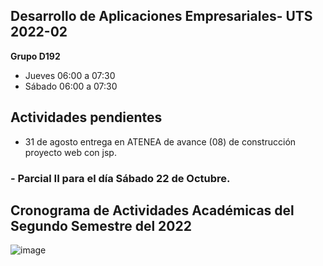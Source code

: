 ## Desarrollo de Aplicaciones Empresariales- UTS 2022-02


**Grupo D192**

- Jueves  06:00 a 07:30  
- Sábado  06:00 a 07:30


## Actividades pendientes
- 31 de agosto entrega en ATENEA de avance (08) de construcción proyecto web con jsp.
### - Parcial II para el día Sábado 22 de Octubre.

## Cronograma de Actividades Académicas del Segundo Semestre del 2022 

![image](https://user-images.githubusercontent.com/31961588/184508750-a3f3fe1f-0707-47f8-84d7-6a0b23e57162.png)

